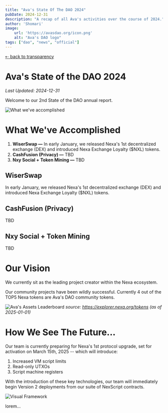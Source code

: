 ```yaml
---
title: "Ava's State Of The DAO 2024"
pubDate: 2024-12-31
description: "A recap of all Ava's activities over the course of 2024."
author: 'Shomari'
image:
    url: 'https://avasdao.org/icon.png'
    alt: "Ava's DAO logo"
tags: ["dao", "news", "official"]
---
```


<main class="max-w-5xl p-5 mx-auto leading-9">

<a href="/transparency" class="text-sm font-medium text-slate-500 tracking-wider hover:text-rose-400">
    ⇠ back to transparency
</a>

<h1 class="py-5 text-5xl text-center font-light text-rose-500">
    Ava's State of the DAO <span class="font-bold">2024</span>
</h1>

_Last Updated: 2024-12-31_

<p class="py-10 w-2/3 text-xl leading-9">
Welcome to our 2nd State of the DAO annual report.
</p>

![What we've accomplished](/img/banners/accomplished-24.jpg)
<h1 class="mt-10 text-5xl font-light text-rose-500">
    What We've Accomplished
</h1>

<ol class="mt-3 pl-10 list-decimal">
<li>
    <strong>WiserSwap —</strong>
    In early January, we released Nexa's 1st decentralized exchange (DEX) and introduced Nexa Exchange Loyalty ($NXL) tokens.
</li>
<li>
    <strong>CashFusion (Privacy) —</strong>
    TBD
</li>
<li>
    <strong>Nxy Social + Token Mining —</strong>
    TBD
</li>
</ol>

<h2 class="mt-5 text-2xl font-medium text-rose-700 uppercase">
    WiserSwap
</h2>

<p class="px-5">
    In early January, we released Nexa's 1st decentralized exchange (DEX) and introduced Nexa Exchange Loyalty ($NXL) tokens.
</p>

<h2 class="mt-5 text-2xl font-medium text-rose-700 uppercase">
    CashFusion (Privacy)
</h2>

<p class="px-5">
    TBD
</p>

<h2 class="mt-5 text-2xl font-medium text-rose-700 uppercase">
    Nxy Social + Token Mining
</h2>

<p class="px-5">
    TBD
</p>


<h1 class="mt-10 text-5xl font-light text-rose-500">
    Our Vision
</h1>

We currently sit as the leading project creator within the Nexa ecosystem.

Our community projects have been wildly successful.
Currently 4 out of the TOP5 Nexa tokens are Ava's DAO community tokens.

![Ava's Assets Leaderboard](/img/banners/avas-assets-leaderboard.png)
_source: https://explorer.nexa.org/tokens (as of 2025-01-01)_

<h1 class="mt-10 text-5xl font-light text-rose-500">
    How We See The Future...
</h1>

Our team is currently preparing for Nexa's 1st protocol upgrade, set for activation on March 15th, 2025 -- which will introduce:

<ol class="pl-10 list-decimal">
    <li>Increased VM script limits</li>
    <li>Read-only UTXOs</li>
    <li>Script machine registers</li>
</ol>

With the introduction of these key technologies, our team will immediately begin Version 2 deployments from our suite of NexScript contracts.

![Visual Framework](/img/banners/visual-framework.png)

lorem...

</main>
